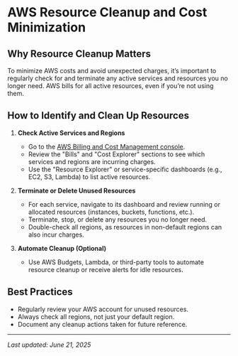 # AWS Resource Cleanup and Cost Minimization

## Why Resource Cleanup Matters
To minimize AWS costs and avoid unexpected charges, it’s important to regularly check for and terminate any active services and resources you no longer need. AWS bills for all active resources, even if you’re not using them.

## How to Identify and Clean Up Resources

1. **Check Active Services and Regions**
   - Go to the [AWS Billing and Cost Management console](https://console.aws.amazon.com/billing/).
   - Review the "Bills" and "Cost Explorer" sections to see which services and regions are incurring charges.
   - Use the "Resource Explorer" or service-specific dashboards (e.g., EC2, S3, Lambda) to list active resources.

2. **Terminate or Delete Unused Resources**
   - For each service, navigate to its dashboard and review running or allocated resources (instances, buckets, functions, etc.).
   - Terminate, stop, or delete any resources you no longer need.
   - Double-check all regions, as resources in non-default regions can also incur charges.

3. **Automate Cleanup (Optional)**
   - Use AWS Budgets, Lambda, or third-party tools to automate resource cleanup or receive alerts for idle resources.

## Best Practices
- Regularly review your AWS account for unused resources.
- Always check all regions, not just your default region.
- Document any cleanup actions taken for future reference.

---

_Last updated: June 21, 2025_

